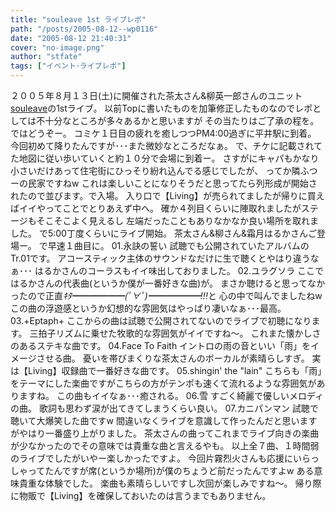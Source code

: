 ```yaml
---
title: "souleave 1st ライブレポ"
path: "/posts/2005-08-12--wp0116"
date: "2005-08-12 21:40:31"
cover: "no-image.png"
author: "stfate"
tags: ["イベント･ライブレポ"]
---
```


２００５年８月１３日(土)に開催された茶太さん&柳英一郎さんのユニット<a href="http://fanatasista.com/souleave/" target="_blank">souleave</a>の1stライブ。
以前Topに書いたものを加筆修正したものなのでレポとしては不十分なところが多々あるかと思いますが
その当たりはご了承の程を。
ではどうぞー。
コミケ１日目の疲れを癒しつつPM4:00過ぎに平井駅に到着。
今回初めて降りたんですが･･･また微妙なところだなぁ。
で、チケに記載されてた地図に従い歩いていくと約１０分で会場に到着ー。
さすがにキャパもかなり小さいだけあって住宅街にひっそり紛れ込んでる感じでしたが、
ってか隣ふつーの民家ですねw
これは楽しいことになりそうだと思ってたら列形成が開始されたので並びます。で入場。
入り口で【Living】が売られてましたが帰りに買えばイイやってことでとりあえず中へ。
確か４列目くらいに陣取れましたがステージもそこそこよく見えるし
左端だったこともありなかなか良い場所を取れました。
で5:00丁度くらいにライブ開始。
茶太さん&柳さん&霜月はるかさんご登場ー。
で早速１曲目に。
01.永訣の誓い
試聴でも公開されていたアルバムのTr.01です。
アコースティック主体のサウンドなだけに生で聴くとやはり違うなぁ･･･
はるかさんのコーラスもイイ味出しておりました。
02.ユラグソラ
ここではるかさんの代表曲(というか僕が一番好きな曲)が。
まさか聴けると思ってなかったので正直<em>ｷﾀ━━━━━━(ﾟ∀ﾟ)━━━━━━!!!</em>と
心の中で叫んでましたねw
この曲の浮遊感というか幻想的な雰囲気はやっぱり凄いなぁ･･･最高。
03.+Eptaph+
ここからの曲は試聴で公開されてないのでライブで初聴になります。
三拍子リズムに乗せた牧歌的な雰囲気がイイですね〜。
これまた懐かしさのあるステキな曲です。
04.Face To Faith
イントロの雨の音といい「雨」をイメージさせる曲。
憂いを帯びまくりな茶太さんのボーカルが素晴らしすぎ。
実は【Living】収録曲で一番好きな曲です。
05.shingin' the "lain"
こちらも「雨」をテーマにした楽曲ですがこちらの方がテンポも速くて流れるような雰囲気がありますね。
この曲もイイなぁ･･･癒される。
06.雪
すごく綺麗で優しいメロディの曲。
歌詞も思わず涙が出てきてしまうくらい良い。
07.カニパンマン
試聴で聴いて大爆笑した曲ですw
間違いなくライブを意識して作ったんだと思いますがやはり一番盛り上がりました。
茶太さんの曲ってこれまでライブ向きの楽曲が少なかったのでその意味では貴重な曲と言えるやも。
以上全７曲、１時間弱のライブでしたがいやー楽しかったですよ。
今回片霧烈火さんも応援にいらっしゃってたんですが席(というか場所)が僕のちょうど前だったんですよw
ある意味貴重な体験でした。
楽曲も素晴らしいですし次回が楽しみですね〜。
帰り際に物販で【Living】を確保しておいたのは言うまでもありません。
